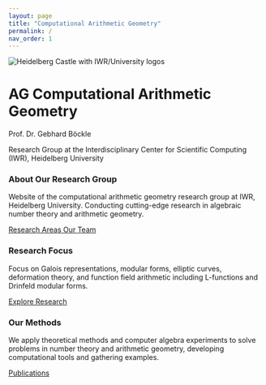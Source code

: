 ```yaml
---
layout: page
title: "Computational Arithmetic Geometry"
permalink: /
nav_order: 1
---
```


<div class="hero-header">
  <img src="{{ '/assets/img/heidelberg-4963800_1920.jpg' | relative_url }}" alt="Heidelberg Castle with IWR/University logos" class="hero-image">
  <div class="hero-overlay">
    <div class="hero-content">
      <h1 class="hero-title">AG Computational Arithmetic Geometry</h1>
      <p class="hero-subtitle">Prof. Dr. Gebhard Böckle</p>
      <p class="hero-description">Research Group at the Interdisciplinary Center for Scientific Computing (IWR), Heidelberg University</p>
    </div>
  </div>
</div>




<!-- Main Feature Cards -->
<div class="content-grid">
  <div class="feature-card">
    <div class="card-header">
      <div class="card-icon">
        <i class="fas fa-university" aria-hidden="true"></i>
      </div>
      <h3>About Our Research Group</h3>
    </div>
    <div class="card-body">
      <p>Website of the computational arithmetic geometry research group at IWR, Heidelberg University. Conducting cutting-edge research in algebraic number theory and arithmetic geometry.</p>
    </div>
    <div class="card-footer">
      <a href="{{ '/research/' | relative_url }}" class="card-link">
        <i class="fas fa-search" aria-hidden="true"></i>Research Areas
      </a>
      <a href="{{ '/members/' | relative_url }}" class="card-link">
        <i class="fas fa-users" aria-hidden="true"></i>Our Team
      </a>
    </div>
  </div>

  <div class="feature-card">
    <div class="card-header">
      <div class="card-icon">
        <i class="fas fa-microscope" aria-hidden="true"></i>
      </div>
      <h3>Research Focus</h3>
    </div>
    <div class="card-body">
      <p>Focus on Galois representations, modular forms, elliptic curves, deformation theory, and function field arithmetic including L-functions and Drinfeld modular forms.</p>
    </div>
    <div class="card-footer">
      <a href="{{ '/research/' | relative_url }}" class="card-link">
        <i class="fas fa-flask" aria-hidden="true"></i>Explore Research
      </a>
    </div>
  </div>

  <div class="feature-card">
    <div class="card-header">
      <div class="card-icon">
        <i class="fas fa-cogs" aria-hidden="true"></i>
      </div>
      <h3>Our Methods</h3>
    </div>
    <div class="card-body">
      <p>We apply theoretical methods and computer algebra experiments to solve problems in number theory and arithmetic geometry, developing computational tools and gathering examples.</p>
    </div>
    <div class="card-footer">
      <a href="{{ '/publications/' | relative_url }}" class="card-link">
        <i class="fas fa-file-alt" aria-hidden="true"></i>Publications
      </a>
    </div>
  </div>
</div>
